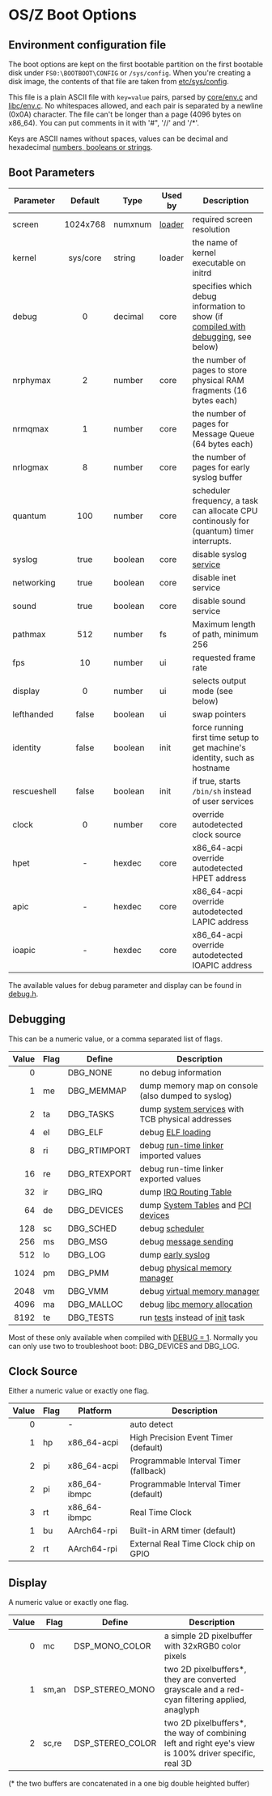 OS/Z Boot Options
=================

Environment configuration file
------------------------------

The boot options are kept on the first bootable partition on the first bootable disk under `FS0:\BOOTBOOT\CONFIG` or `/sys/config`. When you're
creating a disk image, the contents of that file are taken from [etc/sys/config](https://github.com/bztsrc/osz/blob/master/etc/sys/config).

This file is a plain ASCII file with `key=value` pairs, parsed by [core/env.c](https://github.com/bztsrc/osz/blob/master/src/core/env.c)
and [libc/env.c](https://github.com/bztsrc/osz/blob/master/src/lib/libc/env.c). No whitespaces allowed, and each pair is separated by a newline (0x0A) character.
The file can't be longer than a page (4096 bytes on x86_64). You can put comments in it with '#", '//' and '/*'.

Keys are ASCII names without spaces, values can be decimal and hexadecimal [numbers, booleans or strings](https://github.com/bztsrc/osz/blob/master/docs/howto3-develop.md#configure).

Boot Parameters
---------------

| Parameter | Default  | Type | Used by | Description |
| --------- | :------: | ---- | ------- | ----------- |
| screen    | 1024x768 | num<i>x</i>num | [loader](https://github.com/bztsrc/osz/blob/master/loader) | required screen resolution |
| kernel    | sys/core | string  | loader | the name of kernel executable on initrd |
| debug     | 0        | decimal | core | specifies which debug information to show (if [compiled with debugging](https://github.com/bztsrc/osz/blob/master/Config), see below) |
| nrphymax  | 2        | number  | core | the number of pages to store physical RAM fragments (16 bytes each) |
| nrmqmax   | 1        | number  | core | the number of pages for Message Queue (64 bytes each) |
| nrlogmax  | 8        | number  | core | the number of pages for early syslog buffer |
| quantum   | 100      | number  | core | scheduler frequency, a task can allocate CPU continously for (quantum) timer interrupts. |
| syslog    | true     | boolean | core | disable syslog [service](https://github.com/bztsrc/osz/blob/master/docs/services.md) |
| networking | true    | boolean | core | disable inet service |
| sound     | true     | boolean | core | disable sound service |
| pathmax   | 512      | number  | fs   | Maximum length of path, minimum 256 |
| fps       | 10       | number  | ui   | requested frame rate |
| display   | 0        | number  | ui   | selects output mode (see below) |
| lefthanded | false   | boolean | ui   | swap pointers |
| identity  | false    | boolean | init | force running first time setup to get machine's identity, such as hostname |
| rescueshell | false  | boolean | init | if true, starts `/bin/sh` instead of user services |
| clock     | 0        | number  | core | override autodetected clock source |
| hpet      | -        | hexdec  | core | x86_64-acpi override autodetected HPET address |
| apic      | -        | hexdec  | core | x86_64-acpi override autodetected LAPIC address |
| ioapic    | -        | hexdec  | core | x86_64-acpi override autodetected IOAPIC address |

The available values for debug parameter and display can be found in [debug.h](https://github.com/bztsrc/osz/blob/master/etc/include/sys/debug.h).

Debugging
---------

This can be a numeric value, or a comma separated list of flags.

| Value | Flag | Define | Description |
| ----: | ---- | ------ | ----------- |
| 0     |      | DBG_NONE | no debug information |
| 1     | me   | DBG_MEMMAP | dump memory map on console (also dumped to syslog) |
| 2     | ta   | DBG_TASKS | dump [system services](https://github.com/bztsrc/osz/blob/master/docs/services.md) with TCB physical addresses |
| 4     | el   | DBG_ELF | debug [ELF loading](https://github.com/bztsrc/osz/blob/master/src/core/elf.c#L66) |
| 8     | ri   | DBG_RTIMPORT | debug [run-time linker](https://github.com/bztsrc/osz/blob/master/src/core/elf.c#L486) imported values |
| 16    | re   | DBG_RTEXPORT | debug run-time linker exported values |
| 32    | ir   | DBG_IRQ | dump [IRQ Routing Table](https://github.com/bztsrc/osz/blob/master/src/core/x86_64/isr.c#L270) |
| 64    | de   | DBG_DEVICES | dump [System Tables](https://github.com/bztsrc/osz/blob/master/src/core/x86_64/acpi.c) and [PCI devices](https://github.com/bztsrc/osz/blob/master/src/core/x86_64/pci.c) |
| 128   | sc   | DBG_SCHED | debug [scheduler](https://github.com/bztsrc/osz/blob/master/src/core/sched.c) |
| 256   | ms   | DBG_MSG | debug [message sending](https://github.com/bztsrc/osz/blob/master/src/core/msg.c) |
| 512   | lo   | DBG_LOG | dump [early syslog](https://github.com/bztsrc/osz/blob/master/src/core/syslog.c) |
| 1024  | pm   | DBG_PMM | debug [physical memory manager](https://github.com/bztsrc/osz/blob/master/src/core/pmm.c) |
| 2048  | vm   | DBG_VMM | debug [virtual memory manager](https://github.com/bztsrc/osz/blob/master/src/core/x86_64/vmm.c) |
| 4096  | ma   | DBG_MALLOC | debug [libc memory allocation](https://github.com/bztsrc/osz/blob/master/src/lib/libc/bztalloc.c) |
| 8192  | te   | DBG_TESTS | run [tests](https://github.com/bztsrc/osz/blob/master/src/test) instead of [init](https://github.com/bztsrc/osz/blob/master/src/init) task |

Most of these only available when compiled with [DEBUG = 1](https://github.com/bztsrc/osz/blob/master/Config). Normally you can only use two to troubleshoot boot: DBG_DEVICES and DBG_LOG.

Clock Source
------------

Either a numeric value or exactly one flag.

| Value | Flag | Platform     | Description |
| ----: | ---- | --------     | ----------- |
| 0     |      | -            | auto detect |
| 1     | hp   | x86_64-acpi  | High Precision Event Timer (default) |
| 2     | pi   | x86_64-acpi  | Programmable Interval Timer (fallback) |
| 2     | pi   | x86_64-ibmpc | Programmable Interval Timer (default) |
| 3     | rt   | x86_64-ibmpc | Real Time Clock |
| 1     | bu   | AArch64-rpi  | Built-in ARM timer (default) |
| 2     | rt   | AArch64-rpi  | External Real Time Clock chip on GPIO |

Display
-------

A numeric value or exactly one flag.

| Value | Flag | Define | Description |
| ----: | ---- | ------ | ----------- |
| 0     | mc   | DSP_MONO_COLOR | a simple 2D pixelbuffer with 32xRGB0 color pixels |
| 1     | sm,an | DSP_STEREO_MONO | two 2D pixelbuffers*, they are converted grayscale and a red-cyan filtering applied, anaglyph |
| 2     | sc,re | DSP_STEREO_COLOR | two 2D pixelbuffers*, the way of combining left and right eye's view is 100% driver specific, real 3D |

(* the two buffers are concatenated in a one big double heighted buffer)

